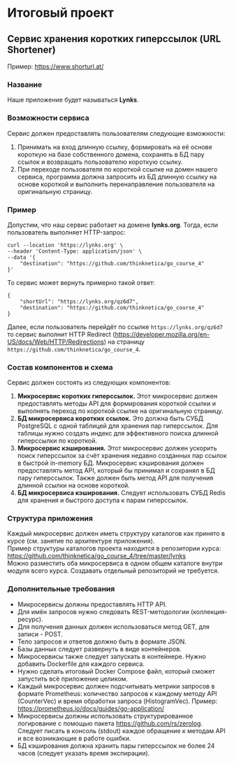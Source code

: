 # Итоговый проект
## Сервис хранения коротких гиперссылок (URL Shortener)

Пример: https://www.shorturl.at/

### Название
Наше приложение будет называться **Lynks**.

### Возможности сервиса
Сервис должен предоставлять пользователям следующие взможности:
1. Принимать на вход длинную ссылку, формировать на её основе короткую на базе собственного домена, сохранять в БД пару ссылок и возвращать пользователю короткую ссылку.
2. При переходе пользователя по короткой ссылке на домен нашего сервиса, программа должна запросить из БД длинную ссылку на основе короткой и выполнить перенаправление пользователя на оригинальную страницу.

### Пример
Допустим, что наш сервис работает на домене **lynks.org**. Тогда, если пользователь выполняет HTTP-запрос:
```
curl --location 'https://lynks.org' \
--header 'Content-Type: application/json' \
--data '{
    "destination": "https://github.com/thinknetica/go_course_4"
}'
```

То сервис может вернуть примерно такой ответ:
```
{
    "shortUrl": "https://lynks.org/qz6d7",
    "destination": "https://github.com/thinknetica/go_course_4"
}
```
Далее, если пользователь перейдёт по ссылке `https://lynks.org/qz6d7` то сервис выполнит HTTP Redirect (https://developer.mozilla.org/en-US/docs/Web/HTTP/Redirections) на страницу `https://github.com/thinknetica/go_course_4`.

### Состав компонентов и схема
Сервис должен состоять из следующих компонентов:  
1. **Микросервис коротких гиперссылок.** Этот микросервис должен предоставлять методы API для формирования короткой ссылки и выполнять переход по короткой ссылке на оригинальную страницу.
2. **БД микросервиса коротких ссылок.** Это должна быть СУБД PostgreSQL с одной таблицей для хранения пар гиперссылок. Для таблицы нужно создать индекс для эффективного поиска длинной гиперссылки по короткой.
3. **Микросервис кэширования.** Этот микросервис должен ускорить поиск гиперссылок за счёт хранения недавно созданных пар ссылок в быстрой in-memory БД. Микросервис кэширования должен предоставлять метод API, который бы принимал и сохранял в БД пару гиперссылок. Также должен быть метод API для получения длинной ссылки на основе короткой.
4. **БД микросервиса кэширования.** Следует использовать СУБД Redis для хранения и быстрого доступа к парам гиперссылок.

### Структура приложения
Каждый микросервис должен иметь структуру каталогов как принято в курсе (см. занятие по архитектуре приложения).  
Пример структуры каталогов проекта находится в репозитории курса: https://github.com/thinknetica/go_course_4/tree/master/lynks  
Можно разместить оба микросервиса в одном общем каталоге внутри модуля всего курса. Создавать отдельный репозиторий не требуется.

### Дополнительные требования
- Микросервисы должны предоставлять HTTP API.
- Для имён запросов нужно следовать REST-методологии (коллекция-ресурс).
- Для получения данных должен использоваться метод GET, для записи - POST.
- Тело запросов и ответов должно быть в формате JSON.
- Базы данных следует развернуть в виде контейнеров. 
- Микросервисы также следует запускать в контейнере. Нужно добавить Dockerfile для каждого сервиса.
- Нужно сделать итоговый Docker Compose файл, который сможет запустить всё приложение целиком.
- Каждый микросервис должен подсчитывать метрики запросов в формате Prometheus: количество запросов к каждому методу API (CounterVec) и время обработки запроса (HistogramVec). Пример: https://prometheus.io/docs/guides/go-application/
- Микросервисы должны использовать структурированное логирование с помощью пакета https://github.com/rs/zerolog. Следует писать в консоль (stdout) каждое обращение к методам API и все возникающие в работе ошибки.
- БД кэширования должна хранить пары гиперссылок не более 24 часов (следует указать время экспирации).
